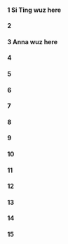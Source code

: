 #### 1 Si Ting wuz here
#### 2
#### 3 Anna wuz here
#### 4
#### 5
#### 6
#### 7
#### 8
#### 9
#### 10
#### 11
#### 12
#### 13
#### 14
#### 15